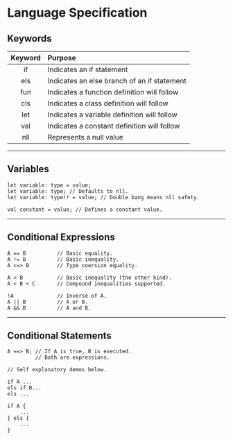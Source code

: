 # Language Specification

## Keywords

| Keyword | Purpose                                     |
|:-------:|:--------------------------------------------|
|   if    | Indicates an if statement                   |
|   els   | Indicates an else branch of an if statement |
|   fun   | Indicates a function definition will follow |
|   cls   | Indicates a class definition will follow    |
|   let   | Indicates a variable definition will follow |
|   val   | Indicates a constant definition will follow |
|   nll   | Represents a null value                     |

---

## Variables
```hyperion
let variable: type = value;
let variable: type; // Defaults to nll.
let variable: type!! = value; // Double bang means nll safety.

val constant = value; // Defines a constant value.
```

---

## Conditional Expressions

```hyperion
A == B          // Basic equality.
A != B          // Basic inequality.
A <=> B         // Type coersion equality.

A < B           // Basic inequality (the other kind).
A < B < C       // Compound inequalities supported.

!A              // Inverse of A.
A || B          // A or B.
A && B          // A and B.
```

---

## Conditional Statements

```hyperion
A ==> B; // If A is true, B is executed.
         // Both are expressions.

// Self explanatory demos below.

if A ...
els if B...
els ...

if A {
    ...
} els {
    ...
}
```
